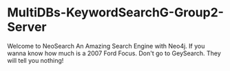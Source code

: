 # MultiDBs-KeywordSearchG-Group2-Server
Welcome to NeoSearch An Amazing Search Engine with Neo4j. 
If you wanna know how much is a 2007 Ford Focus. Don't go to GeySearch.
They will tell you nothing!
